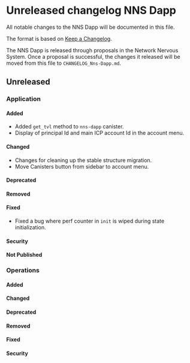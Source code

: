 # Unreleased changelog NNS Dapp

All notable changes to the NNS Dapp will be documented in this file.

The format is based on [Keep a Changelog](https://keepachangelog.com/en/1.0.0/).

The NNS Dapp is released through proposals in the Network Nervous System. Once a
proposal is successful, the changes it released will be moved from this file to
`CHANGELOG_Nns-Dapp.md`.

## Unreleased

### Application

#### Added

* Added `get_tvl` method to `nns-dapp` canister.
* Display of principal Id and main ICP account Id in the account menu.

#### Changed

* Changes for cleaning up the stable structure migration.
* Move Canisters button from sidebar to account menu.

#### Deprecated

#### Removed

#### Fixed

* Fixed a bug where perf counter in `init` is wiped during state initialization.

#### Security

#### Not Published

### Operations

#### Added

#### Changed

#### Deprecated

#### Removed

#### Fixed

#### Security
